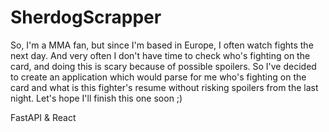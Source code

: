# SherdogScrapper

So, I'm a MMA fan, but since I'm based in Europe, I often watch fights the next day. And very often I don't have time to check who's fighting on the card, and doing this is scary because of possible spoilers. So I've decided to create an application which would parse for me who's fighting on the card and what is this fighter's resume without risking spoilers from the last night. Let's hope I'll finish this one soon ;) 

FastAPI & React
